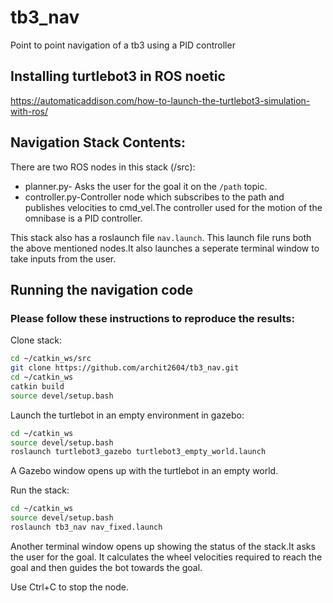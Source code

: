 # tb3_nav
Point to point navigation of a tb3 using a PID controller

## Installing turtlebot3 in ROS noetic

https://automaticaddison.com/how-to-launch-the-turtlebot3-simulation-with-ros/

## Navigation Stack Contents:
There are two ROS nodes in this stack (/src):
- planner.py- Asks the user for the goal it on the `/path` topic.
- controller.py-Controller node which subscribes to the path and publishes velocities to cmd_vel.The controller used for the motion of the omnibase is a PID controller.

This stack also has a roslaunch file `nav.launch`. This launch file runs both the above mentioned nodes.It also launches a seperate terminal window to take inputs from the user.

## Running the navigation code
### Please follow these instructions to reproduce the results:
Clone stack:
```bash
cd ~/catkin_ws/src
git clone https://github.com/archit2604/tb3_nav.git
cd ~/catkin_ws
catkin build
source devel/setup.bash
```
Launch the turtlebot in an empty environment in gazebo:
```bash
cd ~/catkin_ws
source devel/setup.bash
roslaunch turtlebot3_gazebo turtlebot3_empty_world.launch
```
A Gazebo window opens up with the turtlebot in an empty world.

Run the stack:
```bash
cd ~/catkin_ws
source devel/setup.bash
roslaunch tb3_nav nav_fixed.launch
```
Another terminal window opens up showing the status of the stack.It asks the user for the goal. It calculates the wheel velocities required to reach the goal and then guides the bot towards the goal.

Use Ctrl+C to stop the node.
